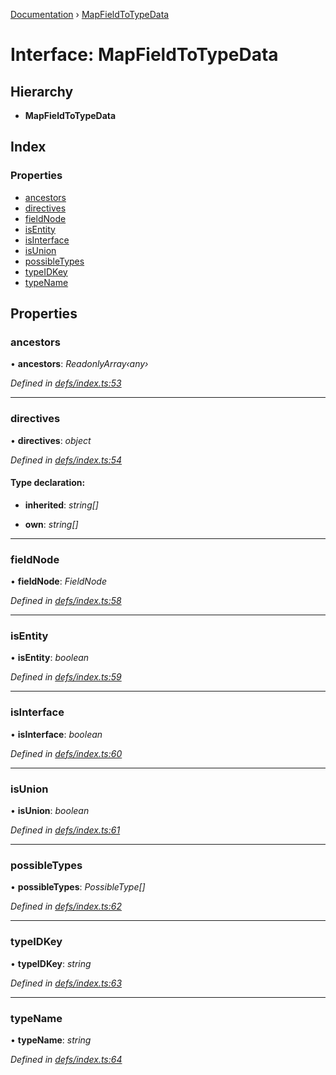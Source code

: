 [Documentation](../README.md) › [MapFieldToTypeData](mapfieldtotypedata.md)

# Interface: MapFieldToTypeData

## Hierarchy

* **MapFieldToTypeData**

## Index

### Properties

* [ancestors](mapfieldtotypedata.md#ancestors)
* [directives](mapfieldtotypedata.md#directives)
* [fieldNode](mapfieldtotypedata.md#fieldnode)
* [isEntity](mapfieldtotypedata.md#isentity)
* [isInterface](mapfieldtotypedata.md#isinterface)
* [isUnion](mapfieldtotypedata.md#isunion)
* [possibleTypes](mapfieldtotypedata.md#possibletypes)
* [typeIDKey](mapfieldtotypedata.md#typeidkey)
* [typeName](mapfieldtotypedata.md#typename)

## Properties

###  ancestors

• **ancestors**: *ReadonlyArray‹any›*

*Defined in [defs/index.ts:53](https://github.com/badbatch/graphql-box/blob/72586b55/packages/request-parser/src/defs/index.ts#L53)*

___

###  directives

• **directives**: *object*

*Defined in [defs/index.ts:54](https://github.com/badbatch/graphql-box/blob/72586b55/packages/request-parser/src/defs/index.ts#L54)*

#### Type declaration:

* **inherited**: *string[]*

* **own**: *string[]*

___

###  fieldNode

• **fieldNode**: *FieldNode*

*Defined in [defs/index.ts:58](https://github.com/badbatch/graphql-box/blob/72586b55/packages/request-parser/src/defs/index.ts#L58)*

___

###  isEntity

• **isEntity**: *boolean*

*Defined in [defs/index.ts:59](https://github.com/badbatch/graphql-box/blob/72586b55/packages/request-parser/src/defs/index.ts#L59)*

___

###  isInterface

• **isInterface**: *boolean*

*Defined in [defs/index.ts:60](https://github.com/badbatch/graphql-box/blob/72586b55/packages/request-parser/src/defs/index.ts#L60)*

___

###  isUnion

• **isUnion**: *boolean*

*Defined in [defs/index.ts:61](https://github.com/badbatch/graphql-box/blob/72586b55/packages/request-parser/src/defs/index.ts#L61)*

___

###  possibleTypes

• **possibleTypes**: *PossibleType[]*

*Defined in [defs/index.ts:62](https://github.com/badbatch/graphql-box/blob/72586b55/packages/request-parser/src/defs/index.ts#L62)*

___

###  typeIDKey

• **typeIDKey**: *string*

*Defined in [defs/index.ts:63](https://github.com/badbatch/graphql-box/blob/72586b55/packages/request-parser/src/defs/index.ts#L63)*

___

###  typeName

• **typeName**: *string*

*Defined in [defs/index.ts:64](https://github.com/badbatch/graphql-box/blob/72586b55/packages/request-parser/src/defs/index.ts#L64)*
